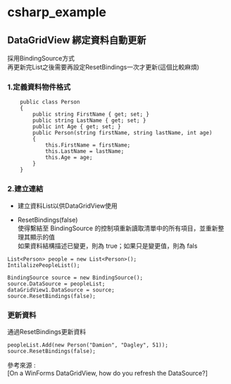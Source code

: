 # csharp_example

## DataGridView 綁定資料自動更新

採用BindingSource方式  
再更新完List之後需要再設定ResetBindings一次才更新(這個比較麻煩)  


### 1.定義資料物件格式

```
    public class Person
    {
        public string FirstName { get; set; }
        public string LastName { get; set; }
        public int Age { get; set; }
        public Person(string firstName, string lastName, int age)
        {
            this.FirstName = firstName;
            this.LastName = lastName;
            this.Age = age;
        }
    }
```

### 2.建立連結

- 建立資料List<T>以供DataGridView使用  

- ResetBindings(false)  
使得繫結至 BindingSource 的控制項重新讀取清單中的所有項目，並重新整理其顯示的值  
如果資料結構描述已變更，則為 true；如果只是變更值，則為 fals  


```
List<Person> people = new List<Person>();
IntilalizePeopleList();

BindingSource source = new BindingSource();
source.DataSource = peopleList;
dataGridView1.DataSource = source;
source.ResetBindings(false);
```	

### 更新資料

通過ResetBindings更新資料  

```
peopleList.Add(new Person("Damion", "Dagley", 51));
source.ResetBindings(false);
```


參考來源 :  
[On a WinForms DataGridView, how do you refresh the DataSource?]  



[1]:https://entityframework.net/knowledge-base/2015327/how-to-refresh-the-datasource-on-a-winforms-datagridview-